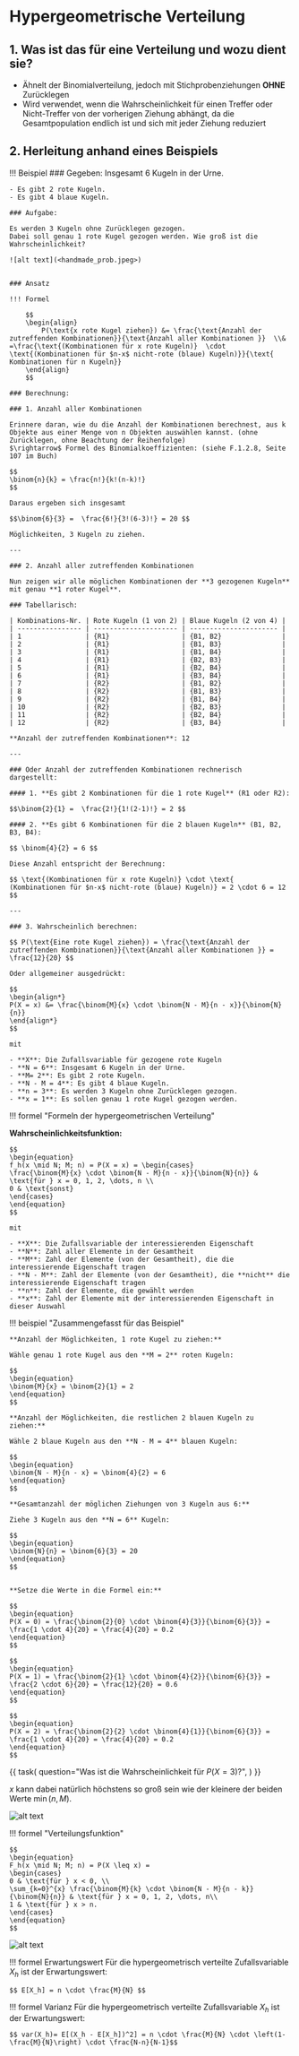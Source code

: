 # Hypergeometrische Verteilung

## 1. Was ist das für eine Verteilung und wozu dient sie?

- Ähnelt der Binomialverteilung, jedoch mit Stichprobenziehungen **OHNE** Zurücklegen
- Wird verwendet, wenn die Wahrscheinlichkeit für einen Treffer oder Nicht-Treffer von der vorherigen Ziehung abhängt, da die Gesamtpopulation endlich ist und sich mit jeder Ziehung reduziert

## 2. Herleitung anhand eines Beispiels

!!! Beispiel
    ### Gegeben:
    Insgesamt 6 Kugeln in der Urne.

    - Es gibt 2 rote Kugeln.
    - Es gibt 4 blaue Kugeln.

    ### Aufgabe:

    Es werden 3 Kugeln ohne Zurücklegen gezogen.
    Dabei soll genau 1 rote Kugel gezogen werden. Wie groß ist die Wahrscheinlichkeit?

    ![alt text](<handmade_prob.jpeg>)
   

    ### Ansatz

    !!! Formel

        $$ 
        \begin{align}
            P(\text{x rote Kugel ziehen}) &= \frac{\text{Anzahl der zutreffenden Kombinationen}}{\text{Anzahl aller Kombinationen }}  \\& =\frac{\text{(Kombinationen für x rote Kugeln)}  \cdot \text{(Kombinationen für $n-x$ nicht-rote (blaue) Kugeln)}}{\text{ Kombinationen für n Kugeln}}
        \end{align}
        $$

    ### Berechnung:
    
    ### 1. Anzahl aller Kombinationen
    
    Erinnere daran, wie du die Anzahl der Kombinationen berechnest, aus k Objekte aus einer Menge von n Objekten auswählen kannst. (ohne Zurücklegen, ohne Beachtung der Reihenfolge)  
    $\rightarrow$ Formel des Binomialkoeffizienten: (siehe F.1.2.8, Seite 107 im Buch) 
    
    $$
    \binom{n}{k} = \frac{n!}{k!(n-k)!}
    $$
    
    Daraus ergeben sich insgesamt
    
    $$\binom{6}{3} =  \frac{6!}{3!(6-3)!} = 20 $$
    
    Möglichkeiten, 3 Kugeln zu ziehen.

    ---

    ### 2. Anzahl aller zutreffenden Kombinationen
    
    Nun zeigen wir alle möglichen Kombinationen der **3 gezogenen Kugeln** mit genau **1 roter Kugel**.

    ### Tabellarisch:
    
    | Kombinations-Nr. | Rote Kugeln (1 von 2) | Blaue Kugeln (2 von 4) |
    | ---------------- | --------------------- | ---------------------- |
    | 1                | {R1}                  | {B1, B2}               |
    | 2                | {R1}                  | {B1, B3}               |
    | 3                | {R1}                  | {B1, B4}               |
    | 4                | {R1}                  | {B2, B3}               |
    | 5                | {R1}                  | {B2, B4}               |
    | 6                | {R1}                  | {B3, B4}               |
    | 7                | {R2}                  | {B1, B2}               |
    | 8                | {R2}                  | {B1, B3}               |
    | 9                | {R2}                  | {B1, B4}               |
    | 10               | {R2}                  | {B2, B3}               |
    | 11               | {R2}                  | {B2, B4}               |
    | 12               | {R2}                  | {B3, B4}               |

    **Anzahl der zutreffenden Kombinationen**: 12

    ---

    ### Oder Anzahl der zutreffenden Kombinationen rechnerisch dargestellt:
    
    #### 1. **Es gibt 2 Kombinationen für die 1 rote Kugel** (R1 oder R2):
    
    $$\binom{2}{1} =  \frac{2!}{1!(2-1)!} = 2 $$

    #### 2. **Es gibt 6 Kombinationen für die 2 blauen Kugeln** (B1, B2, B3, B4): 
    
    $$ \binom{4}{2} = 6 $$
    
    Diese Anzahl entspricht der Berechnung: 
    
    $$ \text{(Kombinationen für x rote Kugeln)} \cdot \text{ (Kombinationen für $n-x$ nicht-rote (blaue) Kugeln)} = 2 \cdot 6 = 12 $$

    ---

    ### 3. Wahrscheinlich berechnen:
    
    $$ P(\text{Eine rote Kugel ziehen}) = \frac{\text{Anzahl der zutreffenden Kombinationen}}{\text{Anzahl aller Kombinationen }} = \frac{12}{20} $$
    
    Oder allgemeiner ausgedrückt:
    
    $$
    \begin{align*}
    P(X = x) &= \frac{\binom{M}{x} \cdot \binom{N - M}{n - x}}{\binom{N}{n}}
    \end{align*}
    $$
    
    mit

    - **X**: Die Zufallsvariable für gezogene rote Kugeln
    - **N = 6**: Insgesamt 6 Kugeln in der Urne.
    - **M= 2**: Es gibt 2 rote Kugeln.
    - **N - M = 4**: Es gibt 4 blaue Kugeln.
    - **n = 3**: Es werden 3 Kugeln ohne Zurücklegen gezogen.
    - **x = 1**: Es sollen genau 1 rote Kugel gezogen werden.


!!! formel "Formeln der hypergeometrischen Verteilung"

**Wahrscheinlichkeitsfunktion:**
    
    $$
    \begin{equation}
    f_h(x \mid N; M; n) = P(X = x) = \begin{cases}
    \frac{\binom{M}{x} \cdot \binom{N - M}{n - x}}{\binom{N}{n}} & \text{für } x = 0, 1, 2, \dots, n \\
    0 & \text{sonst}
    \end{cases}
    \end{equation}
    $$
    
    mit

    - **X**: Die Zufallsvariable der interessierenden Eigenschaft
    - **N**: Zahl aller Elemente in der Gesamtheit
    - **M**: Zahl der Elemente (von der Gesamtheit), die die interessierende Eigenschaft tragen
    - **N - M**: Zahl der Elemente (von der Gesamtheit), die **nicht** die interessierende Eigenschaft tragen
    - **n**: Zahl der Elemente, die gewählt werden
    - **x**: Zahl der Elemente mit der interessierenden Eigenschaft in dieser Auswahl

!!! beispiel "Zusammengefasst für das Beispiel"
    
    **Anzahl der Möglichkeiten, 1 rote Kugel zu ziehen:**
    
    Wähle genau 1 rote Kugel aus den **M = 2** roten Kugeln:
    
    $$ 
    \begin{equation}
    \binom{M}{x} = \binom{2}{1} = 2
    \end{equation}
    $$
    
    **Anzahl der Möglichkeiten, die restlichen 2 blauen Kugeln zu ziehen:**
    
    Wähle 2 blaue Kugeln aus den **N - M = 4** blauen Kugeln:
    
    $$ 
    \begin{equation}
    \binom{N - M}{n - x} = \binom{4}{2} = 6 
    \end{equation}
    $$
    
    **Gesamtanzahl der möglichen Ziehungen von 3 Kugeln aus 6:**
    
    Ziehe 3 Kugeln aus den **N = 6** Kugeln:
    
    $$
    \begin{equation}
    \binom{N}{n} = \binom{6}{3} = 20
    \end{equation}
    $$
    

    **Setze die Werte in die Formel ein:**
    
    $$
    \begin{equation}
    P(X = 0) = \frac{\binom{2}{0} \cdot \binom{4}{3}}{\binom{6}{3}} = \frac{1 \cdot 4}{20} = \frac{4}{20} = 0.2
    \end{equation}
    $$
    
    $$
    \begin{equation}
    P(X = 1) = \frac{\binom{2}{1} \cdot \binom{4}{2}}{\binom{6}{3}} = \frac{2 \cdot 6}{20} = \frac{12}{20} = 0.6
    \end{equation}
    $$
    
    $$
    \begin{equation}
    P(X = 2) = \frac{\binom{2}{2} \cdot \binom{4}{1}}{\binom{6}{3}} = \frac{1 \cdot 4}{20} = \frac{4}{20} = 0.2
    \end{equation}
    $$

{{ task(
question="Was ist die Wahrscheinlichkeit für $P(X = 3)$?",
) }}

$x$ kann dabei natürlich höchstens so groß sein wie der kleinere der beiden Werte  $\min(n, M)$. 

![alt text](<Bildschirmfoto 2025-01-20 um 13.48.46.png>)

!!! formel "Verteilungsfunktion"
    
    $$
    \begin{equation}
    F_h(x \mid N; M; n) = P(X \leq x) = 
    \begin{cases}
    0 & \text{für } x < 0, \\
    \sum_{k=0}^{x} \frac{\binom{M}{k} \cdot \binom{N - M}{n - k}}{\binom{N}{n}} & \text{für } x = 0, 1, 2, \dots, n\\
    1 & \text{für } x > n.
    \end{cases}
    \end{equation}
    $$

![alt text](<Bildschirmfoto 2025-01-20 um 13.48.29.png>)


!!! formel Erwartungswert
    Für die hypergeometrisch verteilte Zufallsvariable $X_h$ ist der Erwartungswert: 
    
    $$ E[X_h] = n \cdot \frac{M}{N} $$ 

!!! formel Varianz
    Für die hypergeometrisch verteilte Zufallsvariable $X_h$ ist der Erwartungswert: 
    
    $$ var(X_h)= E[(X_h - E[X_h])^2] = n \cdot \frac{M}{N} \cdot \left(1-\frac{M}{N}\right) \cdot \frac{N-n}{N-1}$$ 
